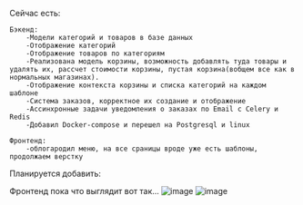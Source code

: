 Сейчас есть:

	Бэкенд:
		-Модели категорий и товаров в базе данных
		-Отображение категорий
		-Отображение товаров по категориям
		-Реализована модель корзины, возможность добавлять туда товары и удалять их, рассчет стоимости корзины, пустая корзина(вобщем все как в нормальных магазинах).
		-Отображение контекста корзины и списка категорий на каждом шаблоне
		-Система заказов, корректное их создание и отображение
		-Ассинхронные задачи уведомления о заказах по Email с Celery и Redis
		-Добавил Docker-compose и перешел на Postgresql и linux

	Фронтенд: 
		-облогародил меню, на все сраницы вроде уже есть шаблоны, продолжаем верстку
		
Планируется добавить:

Фронтенд пока что выглядит вот так...
![image](https://user-images.githubusercontent.com/81432272/127314165-28850dea-d5f2-4b83-ae2f-043d3e396019.png)
![image](https://user-images.githubusercontent.com/81432272/127314301-8c9d7857-f074-4f56-8da6-e2e77d728edd.png)
